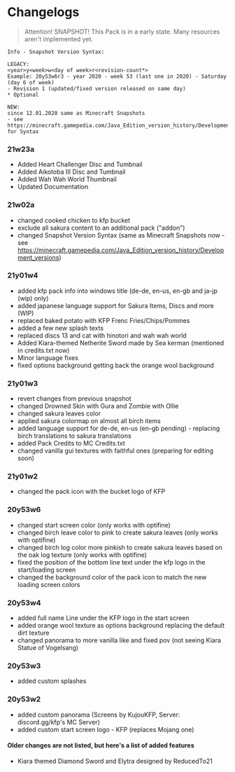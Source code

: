 # Changelogs

> Attention! SNAPSHOT! This Pack is in a early state. Many resources aren't implemented yet.
```
Info - Snapshot Version Syntax:

LEGACY:
<year>y<week>w<day of week>r<revision-count*>
Example: 20y53w6r3 - year 2020 - week 53 (last one in 2020) - Saturday (day 6 of week)
- Revision 1 (updated/fixed version released on same day)
* Optional

NEW:
since 12.01.2020 same as Minecraft Snapshots
- see https://minecraft.gamepedia.com/Java_Edition_version_history/Development_versions for Syntax
```

### 21w23a
* Added Heart Challenger Disc and Tumbnail
* Added Aikotoba III Disc and Tumbnail
* Added Wah Wah World Thumbnail
* Updated Documentation

### 21w02a
- changed cooked chicken to kfp bucket
- exclude all sakura content to an additional pack ("addon")
- changed Snapshot Version Syntax (same as Minecraft Snapshots now - see https://minecraft.gamepedia.com/Java_Edition_version_history/Development_versions)

### 21y01w4
- added kfp pack info into windows title (de-de, en-us, en-gb and ja-jp (wip) only)
- added japanese language support for Sakura Items, Discs and more (WIP)
- replaced baked potato with KFP Frenc Fries/Chips/Pommes
- added a few new splash texts
- replaced discs 13 and cat with hinotori and wah wah world
- Added Kiara-themed Netherite Sword made by Sea kerman (mentioned in credits.txt now)
- Minor language fixes
- fixed options background getting back the orange wool background

### 21y01w3
- revert changes from previous snapshot
- changed Drowned Skin with Gura and Zombie with Ollie
- changed sakura leaves color
- applied sakura colormap on almost all birch items
- added language support for de-de, en-us (en-gb pending) - replacing birch translations to sakura translations
- added Pack Credits to MC Credits.txt
- changed vanilla gui textures with faithful ones (preparing for editing soon)

### 21y01w2
- changed the pack icon with the bucket logo of KFP

### 20y53w6
- changed start screen color (only works with optifine)
- changed birch leave color to pink to create sakura leaves (only works with optifine)
- changed birch log color more pinkish to create sakura leaves based on the oak log texture (only works with optifine)
- fixed the position of the bottom line text under the kfp logo in the start/loading screen
- changed the background color of the pack icon to match the new loading screen colors

### 20y53w4
- added full name Line under the KFP logo in the start screen
- added orange wool texture as options background replacing the default dirt texture
- changed panorama to more vanilla like and fixed pov (not seeing Kiara Statue of Vogelsang)

### 20y53w3
- added custom splashes

### 20y53w2
- added custom panorama (Screens by KujouKFP, Server: discord.gg/kfp's MC Server)
- added custom start screen logo - KFP (replaces Mojang one)

#### Older changes are not listed, but here's a list of added features
- Kiara themed Diamond Sword and Elytra designed by ReducedTo21
